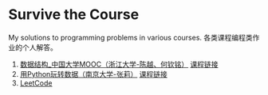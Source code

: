 # Survive the Course
My solutions to programming problems in various courses.
各类课程编程类作业的个人解答。

1. [数据结构_中国大学MOOC（浙江大学-陈越、何钦铭）](www.icourse163.org/ZJU-93001)
   [课程链接](http://www.icourse163.org/learn/ZJU-93001)
1. [用Python玩转数据（南京大学-张莉）](www.icourse163.org/NJU-1001571005)
   [课程链接](http://www.icourse163.org/learn/NJU-1001571005)
1. [LeetCode](leetcode)


